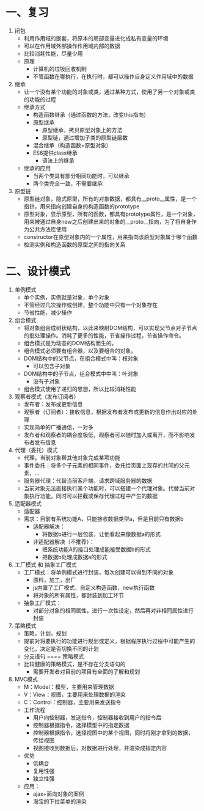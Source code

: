 # 一、复习
1. 闭包
    - 利用作用域的嵌套，将原本的局部变量进化成私有变量的环境
    - 可以在作用域外部操作作用域内部的数据
    - 比较消耗性能，尽量少用
    - 原理
        - 计算机的垃圾回收机制
        - 不管函数在哪执行，在执行时，都可以操作自身定义作用域中的数据
2. 继承
    - 让一个没有某个功能的对象或类，通过某种方式，使用了另一个对象或类的功能的过程
    - 继承方式
        - 构造函数继承（通过函数的方法，改变this指向）
        - 原型继承
            - 原型继承，拷贝原型对象上的方法
            - 原型链，通过增加子类的原型链层数
        - 混合继承（构造函数+原型对象）
        - ES6提供class继承
            - 语法上的继承
    - 继承的应用
        - 当两个类具有部分相同功能时，可以继承
        - 两个类完全一致，不需要继承
3. 原型链
    - 原型链对象，隐式原型，所有的对象数据，都具有__proto__属性，是一个指针，用来指向创建自身的构造函数的prototype
    - 原型对象，显示原型，所有的函数，都具有prototype属性，是一个对象，用来被通过自身new之后创建出来的对象的__proto__指向，为了将自身作为公共方法库使用
    - constructor在原型对象内的一个属性，用来指向该原型对象属于哪个函数
    - 检测实例和构造函数的原型之间的指向关系

# 二、设计模式
1. 单例模式
    - 单个实例，实例就是对象，单个对象
    - 不管经过几次操作或创建，整个功能中只有一个对象存在
    - 节省性能，减少操作
2. 组合模式
    - 将对象组合成树状结构，以此来映射DOM结构，可以实现父节点对子节点的批处理操作。消耗了更多的性能，节省操作过程，节省操作命令。
    - 组合模式是为动态的DOM结构而生的。
    - 组合模式必须要有组合器，以及要组合的对象。
    - DOM结构中的父节点，在组合模式中叫：枝对象
        - 可以包含子对象
    - DOM结构中的子节点，组合模式中中叫：叶对象
        - 没有子对象
    - 组合模式使用了递归的思想，所以比较消耗性能
3. 观察者模式（发布订阅者）
    - 发布者：发布或更新信息
    - 观察者（订阅者）：接收信息，根据发布者发布或更新的信息作出对应的处理
    - 实现简单的广播通信，一对多
    - 发布者和观察者的耦合度极低，观察者可以随时加入或离开，而不影响发布者发布信息
4. 代理（委托）模式
    - 代理，当前对象帮其他对象完成某项功能
    - 事件委托：将多个子元素的相同事件，委托给页面上现存的共同的父元素，...
    - 服务器代理：代替当前客户端，请求跨域服务器的数据
    - 当前对象无法直接执行某个功能时，可以搭建一个代理对象。代替当前对象执行功能，同时可以拦截或保存代理过程中产生的数据
5. 适配器模式
    - 适配器
    - 需求：目前有系统功能A，只能接收数据类型a，但是目前只有数据b
        - 适配器解决：
            - 将数据b进行一层包装，让他看起来像数据a的形式
        - 非适配器解决（不推荐）：
            - 把系统功能A的接口处理成能接受数据b的形式
            - 把数据b处理成数据a的形式
6. 工厂模式 和 抽象工厂模式
    - 工厂模式：将单例模式进行封装，每次创建可以得到不同的对象
        - 原料，加工，出厂
        - js内置了工厂模式，自定义构造函数，new执行函数
        - 将对象的所有属性，都封装到加工环节
    - 抽象工厂模式：
        - 对部分对象的相同属性，进行一次性设定，然后再对非相同属性进行封装
7. 策略模式
    - 策略，计划，规划
    - 提前对将要执行的功能进行规划或定义，根据程序执行过程中可能产生的变化，决定是否切换不同的计划
    - 分支语句 ==== 策略模式
    - 比较健康的策略模式，是不存在分支语句的
        - 需要开发者对目前的项目有全面的了解和规划
8. MVC模式
    - M：Model：模型，主要用来管理数据
    - V：View：视图，主要用来处理数据的渲染
    - C：Control：控制器，主要用来发送指令
    - 工作流程
        - 用户向控制器，发送指令，控制器接收到用户的指令后
        - 控制器根据指令，选择模型中的指定数据
        - 控制器根据指令，选择视图中的某个视图，同时将刚才拿到的数据，传给视图
        - 视图接收到数据后，对数据进行处理，并渲染成指定内容
    - 优势
        - 低耦合
        - 复用性强
        - 独立性强
    - 应用：
        - ajax+面向对象的案例
        - 淘宝的下拉菜单的渲染



